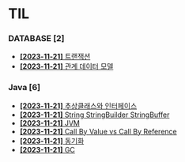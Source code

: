 # TIL
 
### DATABASE [2]
- [**[2023-11-21]**  트랜잭션](https://github.com/A-lass/TIL/blob/main/DATABASE/트랜잭션.md)
- [**[2023-11-21]**  관계 데이터 모델](https://github.com/A-lass/TIL/blob/main/DATABASE/관계_데이터_모델.md)
### Java [6]
- [**[2023-11-21]**  추상클래스와 인터페이스](https://github.com/A-lass/TIL/blob/main/Java/추상클래스와_인터페이스.md)
- [**[2023-11-21]**  String StringBuilder StringBuffer](https://github.com/A-lass/TIL/blob/main/Java/String_StringBuilder_StringBuffer.md)
- [**[2023-11-21]**  JVM](https://github.com/A-lass/TIL/blob/main/Java/JVM.md)
- [**[2023-11-21]**  Call By Value vs Call By Reference](https://github.com/A-lass/TIL/blob/main/Java/Call_By_Value_vs_Call_By_Reference.md)
- [**[2023-11-21]**  동기화](https://github.com/A-lass/TIL/blob/main/Java/동기화.md)
- [**[2023-11-21]**  GC](https://github.com/A-lass/TIL/blob/main/Java/GC.md)
